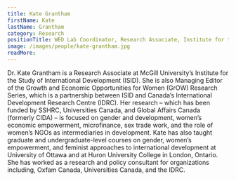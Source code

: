 ```yaml
---
title: Kate Grantham
firstName: Kate
lastName: Grantham
category: Research
positionTitle: WED Lab Coordinator, Research Associate, Institute for the Study of International Development
image: /images/people/kate-grantham.jpg
readMore: 
---
```


<p>Dr. Kate Grantham is a Research Associate at McGill University’s Institute for the Study of International Development (ISID). She is also Managing Editor of the Growth and Economic Opportunities for Women (GrOW) Research Series, which is a partnership between ISID and Canada’s International Development Research Centre (IDRC). Her research – which has been funded by SSHRC, Universities Canada, and Global Affairs Canada (formerly CIDA) – is focused on gender and development, women’s economic empowerment, microfinance, sex trade work, and the role of women’s NGOs as intermediaries in development. Kate has also taught graduate and undergraduate-level courses on gender, women’s empowerment, and feminist approaches to international development at University of Ottawa and at Huron University College in London, Ontario. She has worked as a research and policy consultant for organizations including, Oxfam Canada, Universities Canada, and the IDRC.</p>
